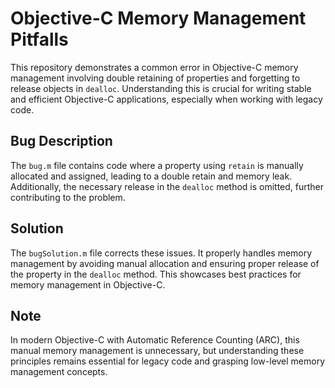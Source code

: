 # Objective-C Memory Management Pitfalls

This repository demonstrates a common error in Objective-C memory management involving double retaining of properties and forgetting to release objects in `dealloc`.  Understanding this is crucial for writing stable and efficient Objective-C applications, especially when working with legacy code.

## Bug Description

The `bug.m` file contains code where a property using `retain` is manually allocated and assigned, leading to a double retain and memory leak.  Additionally, the necessary release in the `dealloc` method is omitted, further contributing to the problem.

## Solution

The `bugSolution.m` file corrects these issues.  It properly handles memory management by avoiding manual allocation and ensuring proper release of the property in the `dealloc` method.  This showcases best practices for memory management in Objective-C.

## Note

In modern Objective-C with Automatic Reference Counting (ARC), this manual memory management is unnecessary, but understanding these principles remains essential for legacy code and grasping low-level memory management concepts.
